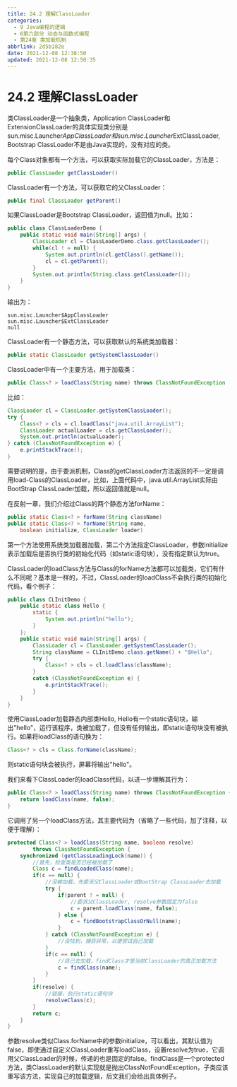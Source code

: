 ```yaml
---
title: 24.2 理解ClassLoader
categories:
  - 9 Java编程的逻辑
  - 6第六部分 动态与函数式编程
  - 第24章 类加载机制
abbrlink: 2d5b182e
date: 2021-12-08 12:38:50
updated: 2021-12-08 12:50:35
---
```

# 24.2 理解ClassLoader
类ClassLoader是一个抽象类，Application ClassLoader和ExtensionClassLoader的具体实现类分别是sun.misc.Launcher$AppClassLoader和sun.misc.Launcher$ExtClassLoader, Bootstrap ClassLoader不是由Java实现的，没有对应的类。

每个Class对象都有一个方法，可以获取实际加载它的ClassLoader，方法是：

```java
public ClassLoader getClassLoader()
```

ClassLoader有一个方法，可以获取它的父ClassLoader：

```java
public final ClassLoader getParent()
```

如果ClassLoader是Bootstrap ClassLoader，返回值为null。比如：

```java
public class ClassLoaderDemo {
    public static void main(String[] args) {
        ClassLoader cl = ClassLoaderDemo.class.getClassLoader();
        while(cl ! = null) {
            System.out.println(cl.getClass().getName());
            cl = cl.getParent();
        }
        System.out.println(String.class.getClassLoader());
    }
}
```

输出为：

```
sun.misc.Launcher$AppClassLoader
sun.misc.Launcher$ExtClassLoader
null
```

ClassLoader有一个静态方法，可以获取默认的系统类加载器：

```java
public static ClassLoader getSystemClassLoader()
```

ClassLoader中有一个主要方法，用于加载类：

```java
public Class<? > loadClass(String name) throws ClassNotFoundException
```

比如：

```java
ClassLoader cl = ClassLoader.getSystemClassLoader();
try {
    Class<? > cls = cl.loadClass("java.util.ArrayList");
    ClassLoader actualLoader = cls.getClassLoader();
    System.out.println(actualLoader);
} catch (ClassNotFoundException e) {
    e.printStackTrace();
}
```

需要说明的是，由于委派机制，Class的getClassLoader方法返回的不一定是调用load-Class的ClassLoader，比如，上面代码中，java.util.ArrayList实际由BootStrap ClassLoader加载，所以返回值就是null。

在反射一章，我们介绍过Class的两个静态方法forName：

```java
public static Class<? > forName(String className)
public static Class<? > forName(String name,
    boolean initialize, ClassLoader loader)
```

第一个方法使用系统类加载器加载，第二个方法指定ClassLoader，参数initialize表示加载后是否执行类的初始化代码（如static语句块），没有指定默认为true。

ClassLoader的loadClass方法与Class的forName方法都可以加载类，它们有什么不同呢？基本是一样的，不过，ClassLoader的loadClass不会执行类的初始化代码，看个例子：

```java
public class CLInitDemo {
    public static class Hello {
        static {
            System.out.println("hello");
        }
    };
    public static void main(String[] args) {
        ClassLoader cl = ClassLoader.getSystemClassLoader();
        String className = CLInitDemo.class.getName() + "$Hello";
        try {
            Class<? > cls = cl.loadClass(className);
        }
        catch (ClassNotFoundException e) {
            e.printStackTrace();
        }
    }
}
```

使用ClassLoader加载静态内部类Hello, Hello有一个static语句块，输出"hello"，运行该程序，类被加载了，但没有任何输出，即static语句块没有被执行。如果将loadClass的语句换为：

```java
Class<? > cls = Class.forName(className);
```

则static语句块会被执行，屏幕将输出"hello"。

我们来看下ClassLoader的loadClass代码，以进一步理解其行为：

```java
public Class<? > loadClass(String name) throws ClassNotFoundException {
    return loadClass(name, false);
}
```

它调用了另一个loadClass方法，其主要代码为（省略了一些代码，加了注释，以便于理解）：

```java
protected Class<? > loadClass(String name, boolean resolve)
        throws ClassNotFoundException {
    synchronized (getClassLoadingLock(name)) {
        //首先，检查类是否已经被加载了
        Class c = findLoadedClass(name);
        if(c == null) {
            //没被加载，先委派父ClassLoader或BootStrap ClassLoader去加载
            try {
                if(parent ! = null) {
                    //委派父ClassLoader, resolve参数固定为false
                    c = parent.loadClass(name, false);
                } else {
                    c = findBootstrapClassOrNull(name);
                }
            } catch (ClassNotFoundException e) {
                //没找到，捕获异常，以便尝试自己加载
            }
            if(c == null) {
                //自己去加载，findClass才是当前ClassLoader的真正加载方法
                c = findClass(name);
            }
        }
        if(resolve) {
            //链接，执行static语句块
            resolveClass(c);
        }
        return c;
    }
}
```

参数resolve类似Class.forName中的参数initialize，可以看出，其默认值为false，即使通过自定义ClassLoader重写loadClass，设置resolve为true，它调用父ClassLoader的时候，传递的也是固定的false。findClass是一个protected方法，类ClassLoader的默认实现就是抛出ClassNotFoundException，子类应该重写该方法，实现自己的加载逻辑，后文我们会给出具体例子。

